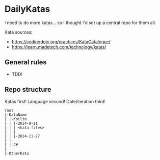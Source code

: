 # DailyKatas
I need to do more katas... so I thought I'd set up a central repo for them all.

Kata sources:
- https://codingdojo.org/practices/KataCatalogue/
- https://learn.madetech.com/technology/katas/

## General rules
- TDD!

## Repo structure
Katas first! Language second! Date/iteration third!
```
root
|-KataName
| |-Kotlin
| | |-2024-9-11
| | | <kata files>
| | |
| | |-2024-11-27
| |
| |-C#
|
|-OtherKata